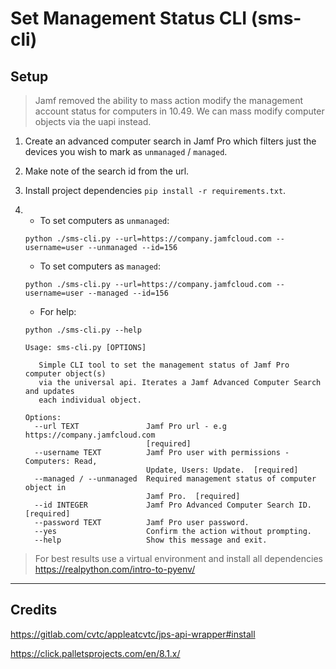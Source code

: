 # Set Management Status CLI (sms-cli)
## Setup

> Jamf removed the ability to mass action modify the management account status for computers in 10.49. We can mass modify computer objects via the uapi instead.

1. Create an advanced computer search in Jamf Pro which filters just the devices you wish to mark as `unmanaged` / `managed`. 
2. Make note of the search id from the url.
3. Install project dependencies `pip install -r requirements.txt`. 
4. - To set computers as `unmanaged`:
    
    `python ./sms-cli.py --url=https://company.jamfcloud.com --username=user --unmanaged --id=156`
   
   - To set computers as `managed`:
   
   `python ./sms-cli.py --url=https://company.jamfcloud.com --username=user --managed --id=156`

   - For help:
  
   `python ./sms-cli.py --help`
   
   ```
   Usage: sms-cli.py [OPTIONS]

      Simple CLI tool to set the management status of Jamf Pro computer object(s)
      via the universal api. Iterates a Jamf Advanced Computer Search and updates 
      each individual object.

   Options:
     --url TEXT               Jamf Pro url - e.g https://company.jamfcloud.com
                              [required]
     --username TEXT          Jamf Pro user with permissions - Computers: Read,
                              Update, Users: Update.  [required]
     --managed / --unmanaged  Required management status of computer object in
                              Jamf Pro.  [required]
     --id INTEGER             Jamf Pro Advanced Computer Search ID.  [required]
     --password TEXT          Jamf Pro user password.
     --yes                    Confirm the action without prompting.
     --help                   Show this message and exit.
   ```

> For best results use a virtual environment and install all dependencies https://realpython.com/intro-to-pyenv/

---

## Credits

https://gitlab.com/cvtc/appleatcvtc/jps-api-wrapper#install

https://click.palletsprojects.com/en/8.1.x/
